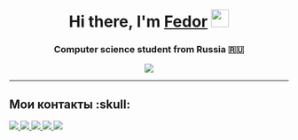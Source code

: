 
<h1 align="center">Hi there, I'm <a href="https://daniilshat.ru/" target="_blank">Fedor</a> 
<img src="https://github.com/blackcater/blackcater/raw/main/images/Hi.gif" height="32"/></h1>
<h3 align="center">Computer science student from Russia 🇷🇺</h3>
<div align="center">
<img src="https://99px.ru/sstorage/86/2018/03/image_860303181018349846742.gif"/>

  ___
  
<div align=left> 
<h2> Мои контакты  :skull: </h2>
</div>

<div align=left >
  
  <a href = https://steamcommunity.com/profiles/76561198986375440/>
    <width=200> 
<img src="https://img.shields.io/badge/STEAM-19191a?style=for-the-badge&logo=Steam&logoColor=" />
  <a href =https://vk.com/id258751284>
<img src="https://img.shields.io/badge/VK-0077FF?style=for-the-badge&logo=VK&logoColor= " />
    <a href=https://discord.gg/dYvY2TWH>
<img src="https://img.shields.io/badge/DISCORD-5865F2?style=for-the-badge&logo=Discord&logoColor=" />
<a href=https://www.twitch.tv/fenz1t>
<img src="https://img.shields.io/badge/TWITCH-9146FF?style=for-the-badge&logo=Twitch&logoColor="/>
  <a href =https://www.youtube.com/@fenz1t724>
<img src="https://img.shields.io/badge/YOUTUBE-FF0000?style=for-the-badge&logo=Youtube&logoColor="/>


</div>
